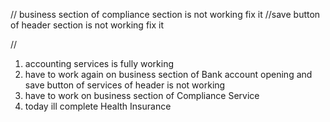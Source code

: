 // business section of compliance section is not working fix it
//save button of header section is not working fix it

//

1. accounting services is fully working  
2. have to work again on business section of Bank account opening and save button of  services of header is not working
3. have to work on business section of Compliance Service
4. today ill complete Health Insurance
